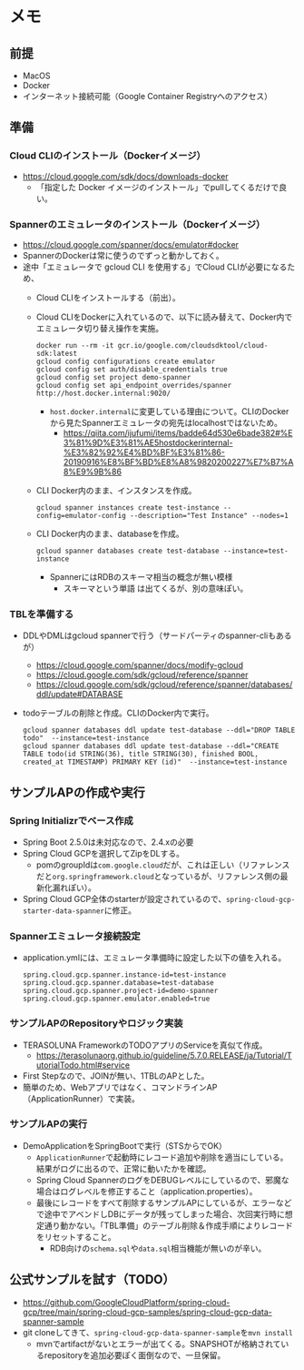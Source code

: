 # メモ
## 前提
- MacOS
- Docker
- インターネット接続可能（Google Container Registryへのアクセス）

## 準備
### Cloud CLIのインストール（Dockerイメージ）
- https://cloud.google.com/sdk/docs/downloads-docker
  - 「指定した Docker イメージのインストール」でpullしてくるだけで良い。
  
### Spannerのエミュレータのインストール（Dockerイメージ）
- https://cloud.google.com/spanner/docs/emulator#docker
- SpannerのDockerは常に使うのでずっと動かしておく。
- 途中「エミュレータで gcloud CLI を使用する」でCloud CLIが必要になるため、
  - Cloud CLIをインストールする（前出）。
  - Cloud CLIをDockerに入れているので、以下に読み替えて、Docker内でエミュレータ切り替え操作を実施。
 
     ```
     docker run --rm -it gcr.io/google.com/cloudsdktool/cloud-sdk:latest
     gcloud config configurations create emulator
     gcloud config set auth/disable_credentials true
     gcloud config set project demo-spanner
     gcloud config set api_endpoint_overrides/spanner http://host.docker.internal:9020/
     ```

    - `host.docker.internal`に変更している理由について。CLIのDockerから見たSpannerエミュレータの宛先はlocalhostではないため。
      - https://qiita.com/ijufumi/items/badde64d530e6bade382#%E3%81%9D%E3%81%AE5hostdockerinternal-%E3%82%92%E4%BD%BF%E3%81%86-20190916%E8%BF%BD%E8%A8%9820200227%E7%B7%A8%E9%9B%86
  - CLI Docker内のまま、インスタンスを作成。

     ```
     gcloud spanner instances create test-instance --config=emulator-config --description="Test Instance" --nodes=1
     ```
  - CLI Docker内のまま、databaseを作成。

     ```
     gcloud spanner databases create test-database --instance=test-instance
     ```
   	 - SpannerにはRDBのスキーマ相当の概念が無い模様
   	     - スキーマという単語 は出てくるが、別の意味ぽい。 

### TBLを準備する
- DDLやDMLはgcloud spannerで行う（サードパーティのspanner-cliもあるが）
  - https://cloud.google.com/spanner/docs/modify-gcloud
  - https://cloud.google.com/sdk/gcloud/reference/spanner
  - https://cloud.google.com/sdk/gcloud/reference/spanner/databases/ddl/update#DATABASE
- todoテーブルの削除と作成。CLIのDocker内で実行。

  ```
  gcloud spanner databases ddl update test-database --ddl="DROP TABLE todo"  --instance=test-instance
  gcloud spanner databases ddl update test-database --ddl="CREATE TABLE todo(id STRING(36), title STRING(30), finished BOOL, created_at TIMESTAMP) PRIMARY KEY (id)"  --instance=test-instance 
  ```

## サンプルAPの作成や実行
###  Spring Initializrでベース作成
- Spring Boot 2.5.0は未対応なので、2.4.xの必要
- Spring Cloud GCPを選択してZipをDLする。
  - pomのgroupIdは`com.google.cloud`だが、これは正しい（リファレンスだと`org.springframework.cloud`となっているが、リファレンス側の最新化漏れぽい）。
- Spring Cloud GCP全体のstarterが設定されているので、`spring-cloud-gcp-starter-data-spanner`に修正。

### Spannerエミュレータ接続設定
- application.ymlには、エミュレータ準備時に設定した以下の値を入れる。

  ```
  spring.cloud.gcp.spanner.instance-id=test-instance
  spring.cloud.gcp.spanner.database=test-database
  spring.cloud.gcp.spanner.project-id=demo-spanner
  spring.cloud.gcp.spanner.emulator.enabled=true
  ```

### サンプルAPのRepositoryやロジック実装
- TERASOLUNA FrameworkのTODOアプリのServiceを真似て作成。
  - https://terasolunaorg.github.io/guideline/5.7.0.RELEASE/ja/Tutorial/TutorialTodo.html#service
- First Stepなので、JOINが無い、1TBLのAPとした。
- 簡単のため、Webアプリではなく、コマンドラインAP（ApplicationRunner）で実装。

### サンプルAPの実行
- DemoApplicationをSpringBootで実行（STSからでOK）
  - `ApplicationRunner`で起動時にレコード追加や削除を適当にしている。結果がログに出るので、正常に動いたかを確認。
  - Spring Cloud SpannerのログをDEBUGレベルにしているので、邪魔な場合はログレベルを修正すること（application.properties）。
  -  最後にレコードをすべて削除するサンプルAPにしているが、エラーなどで途中でアベンドしDBにデータが残ってしまった場合、次回実行時に想定通り動かない。「TBL準備」のテーブル削除＆作成手順によりレコードをリセットすること。
     - RDB向けの`schema.sql`や`data.sql`相当機能が無いのが辛い。 
  
## 公式サンプルを試す（TODO）
- https://github.com/GoogleCloudPlatform/spring-cloud-gcp/tree/main/spring-cloud-gcp-samples/spring-cloud-gcp-data-spanner-sample
- git cloneしてきて、`spring-cloud-gcp-data-spanner-sample`を`mvn install`
  - mvnでartifactがないとエラーが出てくる。SNAPSHOTが格納されているrepositoryを追加必要ぽく面倒なので、一旦保留。
